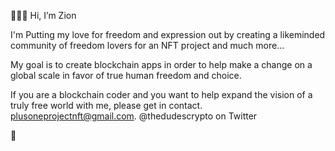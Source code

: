 🧙🏼‍♂️ Hi, I’m Zion

I'm Putting my love for freedom and expression out by creating a likeminded community of freedom lovers for an NFT project and much more...

My goal is to create blockchain apps in order to help make a change on a global scale in favor of true human freedom and choice.

If you are a blockchain coder and you want to help expand the vision of a truly free world with me, please get in contact. plusoneprojectnft@gmail.com.   @thedudescrypto on Twitter

🐅
